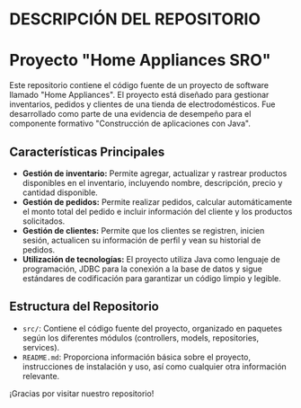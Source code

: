 # DESCRIPCIÓN DEL REPOSITORIO

# Proyecto "Home Appliances SRO"

Este repositorio contiene el código fuente de un proyecto de software llamado "Home Appliances". El proyecto está diseñado para gestionar inventarios, pedidos y clientes de una tienda de electrodomésticos. Fue desarrollado como parte de una evidencia de desempeño para el componente formativo "Construcción de aplicaciones con Java".

## Características Principales

- **Gestión de inventario:** Permite agregar, actualizar y rastrear productos disponibles en el inventario, incluyendo nombre, descripción, precio y cantidad disponible.
- **Gestión de pedidos:** Permite realizar pedidos, calcular automáticamente el monto total del pedido e incluir información del cliente y los productos solicitados.
- **Gestión de clientes:** Permite que los clientes se registren, inicien sesión, actualicen su información de perfil y vean su historial de pedidos.
- **Utilización de tecnologías:** El proyecto utiliza Java como lenguaje de programación, JDBC para la conexión a la base de datos y sigue estándares de codificación para garantizar un código limpio y legible.

## Estructura del Repositorio

- `src/`: Contiene el código fuente del proyecto, organizado en paquetes según los diferentes módulos (controllers, models, repositories, services).
- `README.md`: Proporciona información básica sobre el proyecto, instrucciones de instalación y uso, así como cualquier otra información relevante.

¡Gracias por visitar nuestro repositorio!